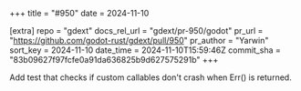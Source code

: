 +++
title = "#950"
date = 2024-11-10

[extra]
repo = "gdext"
docs_rel_url = "gdext/pr-950/godot"
pr_url = "https://github.com/godot-rust/gdext/pull/950"
pr_author = "Yarwin"
sort_key = 2024-11-10
date_time = 2024-11-10T15:59:46Z
commit_sha = "83b09627f97fcfe0a91da636825b9d627575291b"
+++

Add test that checks if custom callables don't crash when Err() is returned.
